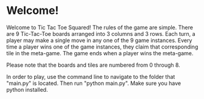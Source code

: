 # Welcome!

Welcome to Tic Tac Toe Squared! The rules of the game are simple.
There are 9 Tic-Tac-Toe boards arranged into 3 columns and 3 rows. Each turn, a player may make a single move in any one of the 9 game instances.
Every time a player wins one of the game instances, they claim that corresponding tile in the meta-game. The game ends when a player wins the meta-game.

Please note that the boards and tiles are numbered from 0 through 8.

In order to play, use the command line to navigate to the folder that "main.py" is located. Then run "python main.py". Make sure you have python installed.